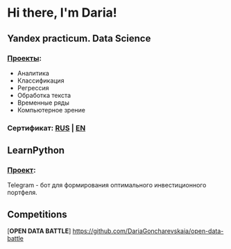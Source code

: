 # Hi there, I'm Daria!


## Yandex practicum. Data Science

### [**Проекты**](https://github.com/DariaGoncharevskaia/projects-data-science):
- Аналитика
- Классификация
- Регрессия
- Обработка текста
- Временные ряды
- Компьютерное зрение

### **Сертификат**: [RUS](https://github.com/DariaGoncharevskaia/projects-data-science/blob/main/%D0%94%D0%B0%D1%80%D1%8C%D1%8F%20%D0%93%D0%BE%D0%BD%D1%87%D0%B0%D1%80%D0%B5%D0%B2%D1%81%D0%BA%D0%B0%D1%8F_20212DS00831.pdf) | [EN ](https://github.com/DariaGoncharevskaia/projects-data-science/blob/main/Daria%20Goncharevskaia_20212DS00831.pdf)

## LearnPython

### [**Проект**](https://github.com/DariaGoncharevskaia/ShPortBot):
Telegram - бот для формирования оптимального инвестиционного портфеля.


## Сompetitions

[**OPEN DATA BATTLE**] https://github.com/DariaGoncharevskaia/open-data-battle



<!--
**DariaGoncharevskaia/DariaGoncharevskaia** is a ✨ _special_ ✨ repository because its `README.md` (this file) appears on your GitHub profile.



